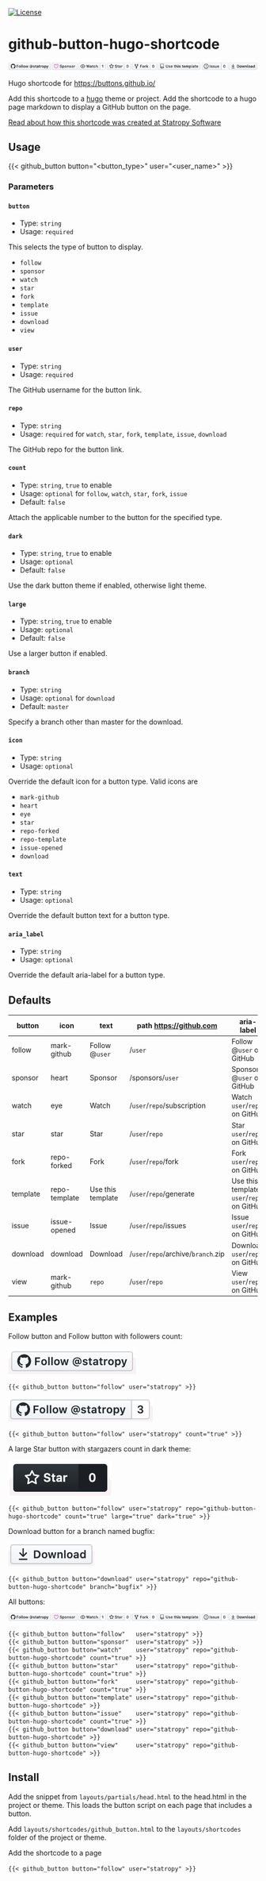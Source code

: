 [![License](https://img.shields.io/badge/License-BSD%202--Clause-orange.svg)](https://opensource.org/licenses/BSD-2-Clause)

# github-button-hugo-shortcode

![all the GitHub buttons](/img/github-buttons-all.png)

Hugo shortcode for https://buttons.github.io/

Add this shortcode to a [hugo](https://gohugo.io/) theme or project. Add the shortcode to a hugo page markdown to display a GitHub button on the page.

[Read about how this shortcode was created at Statropy Software](https://statropy.com/blog/hugo-shortcode-github-button/)

## Usage

{{< github_button button="<button_type>" user="<user_name>" >}}

### Parameters

#### `button`

- Type: `string`
- Usage: `required`

This selects the type of button to display.

- `follow`
- `sponsor`
- `watch`
- `star`
- `fork`
- `template`
- `issue`
- `download`
- `view`

#### `user`

- Type: `string`
- Usage: `required`

The GitHub username for the button link.

#### `repo`

- Type: `string`
- Usage: `required` for `watch`, `star`, `fork`, `template`, `issue`, `download`

The GitHub repo for the button link.

#### `count`

- Type: `string`, `true` to enable
- Usage: `optional` for `follow`, `watch`, `star`, `fork`, `issue`
- Default: `false`

Attach the applicable number to the button for the specified type.

#### `dark`

- Type: `string`, `true` to enable
- Usage: `optional`
- Default: `false`

Use the dark button theme if enabled, otherwise light theme.

#### `large`

- Type: `string`, `true` to enable
- Usage: `optional`
- Default: `false`

Use a larger button if enabled.

#### `branch`
 - Type: `string`
 - Usage: `optional` for `download`
 - Default: `master`

Specify a branch other than master for the download.

#### `icon`
 - Type: `string`
 - Usage: `optional`

Override the default icon for a button type. Valid icons are
 - `mark-github`
 - `heart`
 - `eye`
 - `star`
 - `repo-forked`
 - `repo-template`
 - `issue-opened`
 - `download`

#### `text`
 - Type: `string`
 - Usage: `optional`

Override the default button text for a button type.

#### `aria_label`
 - Type: `string`
 - Usage: `optional`

Override the default aria-label for a button type.

## Defaults

| button   | icon          | text              | path https://github.com             | aria-label                                |
| -------- | ------------- | ----------------- | ----------------------------------- | ----------------------------------------- |
| follow   | mark-github   | Follow @`user`    | /`user`                             | Follow @`user` on GitHub                  |
| sponsor  | heart         | Sponsor           | /sponsors/`user`                    | Sponsor @`user` on GitHub                 |
| watch    | eye           | Watch             | /`user`/`repo`/subscription         | Watch `user`/`repo` on GitHub             |
| star     | star          | Star              | /`user`/`repo`                      | Star `user`/`repo` on GitHub              |
| fork     | repo-forked   | Fork              | /`user`/`repo`/fork                 | Fork `user`/`repo` on GitHub              |
| template | repo-template | Use this template | /`user`/`repo`/generate             | Use this template `user`/`repo` on GitHub |
| issue    | issue-opened  | Issue             | /`user`/`repo`/issues               | Issue `user`/`repo` on GitHub             |
| download | download      | Download          | /`user`/`repo`/archive/`branch`.zip | Download `user`/`repo` on GitHub          |
| view     | mark-github   | `repo`            | /`user`/`repo`                      | View `user`/`repo` on GitHub              |

## Examples

Follow button and Follow button with followers count:

![follow](/img/follow-button.png)

```
{{< github_button button="follow" user="statropy" >}}
```

![follow and count](/img/follow-count-button.png)

```
{{< github_button button="follow" user="statropy" count="true" >}}
```

A large Star button with stargazers count in dark theme:

![customized star](/img/star-large-dark-count-button.png)

```
{{< github_button button="follow" user="statropy" repo="github-button-hugo-shortcode" count="true" large="true" dark="true" >}}
```

Download button for a branch named bugfix:

![download](/img/download-button.png)

```
{{< github_button button="download" user="statropy" repo="github-button-hugo-shortcode" branch="bugfix" >}}
```

All buttons:

![all the GitHub buttons](/img/github-buttons-all.png)

```
{{< github_button button="follow"   user="statropy" >}}
{{< github_button button="sponsor"  user="statropy" >}}
{{< github_button button="watch"    user="statropy" repo="github-button-hugo-shortcode" count="true" >}}
{{< github_button button="star"     user="statropy" repo="github-button-hugo-shortcode" count="true" >}}
{{< github_button button="fork"     user="statropy" repo="github-button-hugo-shortcode" count="true" >}}
{{< github_button button="template" user="statropy" repo="github-button-hugo-shortcode" >}}
{{< github_button button="issue"    user="statropy" repo="github-button-hugo-shortcode" count="true" >}}
{{< github_button button="download" user="statropy" repo="github-button-hugo-shortcode" >}}
{{< github_button button="view"     user="statropy" repo="github-button-hugo-shortcode" >}}
```

## Install

Add the snippet from `layouts/partials/head.html` to the head.html in the project or theme. This loads the button script on each page that includes a button.

Add `layouts/shortcodes/github_button.html` to the `layouts/shortcodes` folder of the project or theme.

Add the shortcode to a page

`{{< github_button button="follow" user="statropy" >}}`
